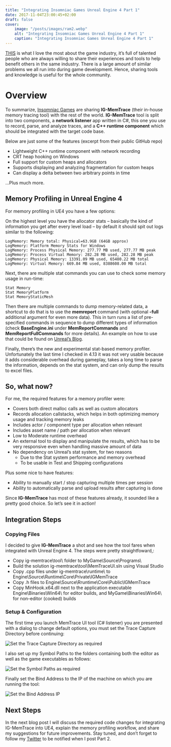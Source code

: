 ```yaml
---
title: "Integrating Insomniac Games Unreal Engine 4 Part 1"
date: 2017-11-04T23:00:45+02:00
draft: false
cover:
    image: "/posts/images/ram2.webp"
    alt: "Integrating Insomniac Games Unreal Engine 4 Part 1"
    caption: "Integrating Insomniac Games Unreal Engine 4 Part 1"
---
```


[THIS](https://github.com/deplinenoise/ig-memtrace) is what I love the most about the game industry, it’s full of talented people who are always willing to share their experiences and tools to help benefit others in the same industry. There is a large amount of similar problems we all run into during game development. Hence, sharing tools and knowledge is useful for the whole community.

# Overview

To summarize, [Insomniac Games](https://www.insomniacgames.com/) are sharing __IG-MemTrace__ (their in-house memory tracing tool) with the rest of the world. __IG-MemTrace__ tool is split into two components, a __network listener__ app written in C#, this one you use to record, parse, and analyze traces, and a __C++ runtime component__ which should be integrated with the target code base.

Below are just some of the features (excerpt from their public GitHub repo)

- Lightweight C++ runtime component with network recording
- CRT heap hooking on Windows
- Full support for custom heaps and allocators
- Supports displaying and analyzing fragmentation for custom heaps
- Can display a delta between two arbitrary points in time

…Plus much more.


 
## Memory Profiling in Unreal Engine 4

For memory profiling in UE4 you have a few options:

On the highest level you have the allocator stats – basically the kind of information you get after every level load – by default it should spit out logs similar to the following:
	
	LogMemory: Memory total: Physical=63.9GB (64GB approx)
	LogMemory: Platform Memory Stats for Windows
	LogMemory: Process Physical Memory: 277.77 MB used, 277.77 MB peak
	LogMemory: Process Virtual Memory: 282.28 MB used, 282.28 MB peak
	LogMemory: Physical Memory: 13391.09 MB used, 65480.22 MB total
	LogMemory: Virtual Memory: 669.84 MB used, 8388608.00 MB total

Next, there are multiple stat commands you can use to check some memory usage in run-time:

    Stat Memory
    Stat MemoryPlatform
    Stat MemoryStaticMesh

Then there are multiple commands to dump memory-related data, a shortcut to do that is to use the __memreport__ command (with optional __-full__ additional argument for even more data). This in turn runs a list of pre-specified commands in sequence to dump different types of information (check __BaseEngine.ini__ under __MemReportCommands__ and __MemReportFullCommands__ for more details). An example on how to use that could be found on [Unreal’s Blog](https://www.unrealengine.com/blog/debugging-and-optimizing-memory).

Finally, there’s the new and experimental stat-based memory profiler. Unfortunately the last time I checked in 4.13 it was not very usable because it adds considerable overhead during gameplay, takes a long time to parse the information, depends on the stat system, and can only dump the results to excel files.

 
## So, what now?

For me, the required features for a memory profiler were:

- Covers both direct malloc calls as well as custom allocators
- Records allocation callstacks, which helps in both optimizing memory usage and tracking memory leaks
- Includes actor / component type per allocation when relevant
- Includes asset name / path per allocation when relevant
- Low to Moderate runtime overhead
- An external tool to display and manipulate the results, which has to be very responsive even when handling massive amount of data
- No dependency on Unreal’s stat system, for two reasons
	- Due to the Stat system performance and memory overhead
	- To be usable in Test and Shipping configurations

Plus some nice to have features:

- Ability to manually start / stop capturing multiple times per session
- Ability to automatically parse and upload results after capturing is done

Since __IG-MemTrace__ has most of these features already, it sounded like a pretty good choice. So let’s see it in action!

 
## Integration Steps
### Copying Files

I decided to give __IG-MemTrace__ a shot and see how the tool fares when integrated with Unreal Engine 4. The steps were pretty straightfoward,\:

- Copy ig-memtrace\tool\ folder to MyGame\Source\Programs\
- Build the solution ig-memtrace\tool\MemTraceUI.sln using Visual Studio
- Copy .cpp files under ig-memtrace\runtime\ to Engine\Source\Runtime\Core\Private\IGMemTrace
- Copy .h files to Engine\Source\Rruntime\Core\Public\IGMemTrace
- Copy MinHook.x64.dll next to the application executable Engine\Binaries\Win64\ for editor builds, and MyGame\Binaries\Win64\ for non-editor (cooked) builds

 
### Setup & Configuration

The first time you launch MemTrace UI tool (C# listener) you are presented with a dialog to change default options, you must set the Trace Capture Directory before continuing:

![Set the Trace Capture Directory as required](/posts/images/memtrace_options_3.webp)

I also set up my Symbol Paths to the folders containing both the editor as well as the game executables as follows:

![Set the Symbol Paths as required](/posts/images/memtrace_options_1.webp)

Finally set the Bind Address to the IP of the machine on which you are running the tool:

![Set the Bind Address IP ](/posts/images/memtrace_options_2.webp)

 
## Next Steps

In the next blog post I will discuss the required code changes for integrating IG-MemTrace into UE4, explain the memory profiling workflow, and share my suggestions for future improvements. Stay tuned, and don’t forget to follow my [Twitter](https://twitter.com/NoXGameDev) to be notified when I post Part 2.